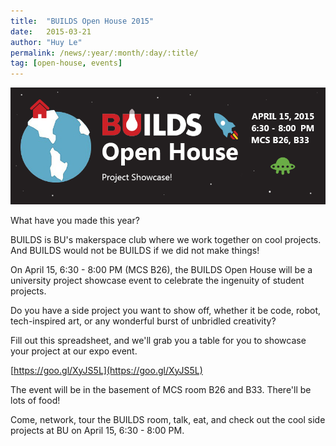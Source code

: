 ```yaml
---
title:  "BUILDS Open House 2015"
date:   2015-03-21
author: "Huy Le"
permalink: /news/:year/:month/:day/:title/
tag: [open-house, events]
---
```


![BUILDS Open House Wallpaper](/public/images/builds_open_house.png)

What have you made this year?

<!-- more -->

BUILDS is BU's makerspace club where we work together on cool projects. And BUILDS would not be BUILDS if we did not make things! 

On April 15, 6:30 - 8:00 PM (MCS B26), the BUILDS Open House will be a university project showcase event to celebrate the ingenuity of student projects.

Do you have a side project you want to show off, whether it be code, robot, tech-inspired art, or any wonderful burst of unbridled creativity?

Fill out this spreadsheet, and we'll grab you a table for you to showcase your project at our expo event.

[https://goo.gl/XyJS5L](https://goo.gl/XyJS5L)

The event will be in the basement of MCS room B26 and B33. There'll be lots of food!

Come, network, tour the BUILDS room, talk, eat, and check out the cool side projects at BU on April 15, 6:30 - 8:00 PM.
